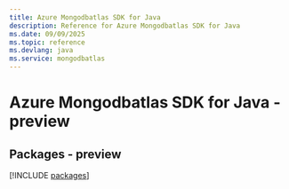 ```yaml
---
title: Azure Mongodbatlas SDK for Java
description: Reference for Azure Mongodbatlas SDK for Java
ms.date: 09/09/2025
ms.topic: reference
ms.devlang: java
ms.service: mongodbatlas
---
```

# Azure Mongodbatlas SDK for Java - preview
## Packages - preview
[!INCLUDE [packages](mongodbatlas-index.md)]
